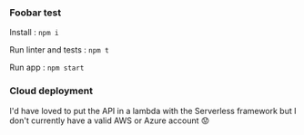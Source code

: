 ### Foobar test

Install : `npm i`

Run linter and tests : `npm t`

Run app : `npm start`

### Cloud deployment

I'd have loved to put the API in a lambda with the Serverless framework but I don't currently have a valid AWS or Azure account :worried:
